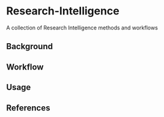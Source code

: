 # Research-Intelligence
A collection of Research Intelligence methods and workflows

## Background

## Workflow

## Usage

## References
